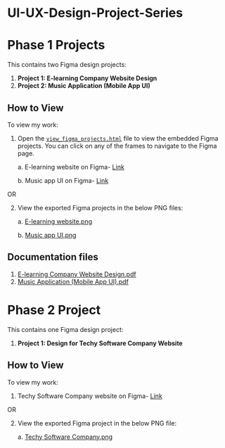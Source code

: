# UI-UX-Design-Project-Series
# Phase 1 Projects

This contains two Figma design projects:

1. **Project 1: E-learning Company Website Design**
2. **Project 2: Music Application (Mobile App UI)**

## How to View

To view my work:

1. Open the [`view_figma_projects.html`](https://raw.githack.com/Pushti-shah1/UI-UX-Design-Project-Series/main/view_figma_projects.html) file to view the embedded Figma projects. You can click on any of the frames to navigate to the Figma page.

    a. E-learning website on Figma- [Link](https://www.figma.com/design/jPKcGboMJ6AdhiPIflSto8/E-learning-website?node-id=0-1&t=NPJjVpe1q5EJrU0Y-1)
   
    b. Music app UI on Figma- [Link](https://www.figma.com/design/sOQi6Qbp03r0rmSVsltIRB/music-app-UI?node-id=0-1&t=xhLRB7TTQhrOPbrY-1)

OR

2. View the exported Figma projects in the below PNG files:
    
    a. [E-learning website.png](https://github.com/Pushti-Shah1/UI-UX-Design-Project-Series/blob/main/E-learning%20website.png)

    b. [Music app UI.png](https://github.com/Pushti-Shah1/UI-UX-Design-Project-Series/blob/main/Music%20app%20UI.png)


## Documentation files

1. [E-learning Company Website Design.pdf](https://github.com/Pushti-Shah1/UI-UX-Design-Project-Series/blob/main/E-learning%20Company%20Website%20Design.pdf)
2. [Music Application (Mobile App UI).pdf](https://github.com/Pushti-Shah1/UI-UX-Design-Project-Series/blob/main/Music%20Application%20(Mobile%20App%20UI).pdf) 


# Phase 2 Project

This contains one Figma design project:

1. **Project 1: Design for Techy Software Company Website**

## How to View

To view my work:

1. Techy Software Company website on Figma- [Link](https://www.figma.com/design/X4IcZGJwx7fbUs02IX3Bqn/Techy-Software-Company?t=wWuZc8B6RSrjRGQn-0)

OR

2. View the exported Figma project in the below PNG file:

    a. [Techy Software Company.png](https://github.com/Pushti-Shah1/UI-UX-Design-Project-Series/blob/main/Techy%20Software%20Company.png)
